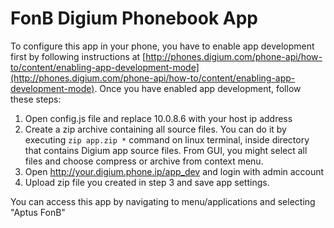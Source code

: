 FonB Digium Phonebook App
=============

To configure this app in your phone, you have to enable app development first by following instructions at [http://phones.digium.com/phone-api/how-to/content/enabling-app-development-mode](http://phones.digium.com/phone-api/how-to/content/enabling-app-development-mode). Once you have enabled app development, follow these steps:

1. Open config.js file and replace 10.0.8.6 with your host ip address
2. Create a zip archive containing all source files. You can do it by executing `zip app.zip *` command on linux terminal, inside directory that contains Digium app source files. From GUI, you might select all files and choose compress or archive from context menu.
3. Open http://your.digium.phone.ip/app_dev and login with admin account
4. Upload zip file you created in step 3 and save app settings.

You can access this app by navigating to menu/applications and selecting "Aptus FonB"